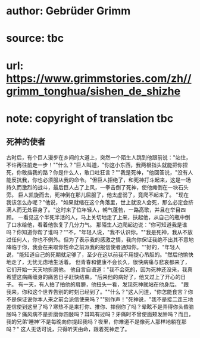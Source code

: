 # author: Gebrüder Grimm
# source: tbc
# url: https://www.grimmstories.com/zh//grimm_tonghua/sishen_de_shizhe
# note: copyright of translation tbc

## 死神的使者 

古时后，有个巨人漫步在乡间的大道上，突然一个陌生人跳到他跟前说："站住，不许再往前走一步！""什么？"巨人叫道，"你这小东西，我两根指头就能把你捏死，你敢挡我的路？你是什么人，敢口吐狂言？""我是死神，"他回答说，"没有人能反抗我，你也必须服从我的命令。"但巨人拒绝了，和死神打斗起来，这是一场持久而激烈的战斗，最后巨人占了上风，一拳击倒了死神，使他瘫倒在一块石头旁。
巨人凯旋而去，死神倒在那儿屈服了，他太虚弱了，竟爬不起来了。
"现在我该怎么办呢？"他说，"如果就缩在这个角落里，世上就没人会死，那么必定会挤满人而无处容身了。"这时来了位年轻人，朝气蓬勃，一路高歌，并且在举目四顾。
一看见这个半死半活的人，马上关切地走了上来，扶起他，从自己的瓶中倒了口水给他，看着他恢复了几分力气。
那陌生人边爬起边说："你可知道我是谁吗？你知道你帮了谁吗？""不，"年轻人说，"我不认识你。""我是死神，我从不放过任何人，你也不例外。但为了表示我的感激之情，我向你保证我绝不出其不意地降临于你，我会在来取你性命之前派我的报信使者通知你。""好的，"年轻人说，"能知道自己的死期就足够了，至少在这以前我不用提心吊胆的。"然后他愉快地走了，无忧无虑地生活着。
但青春和健康不会长久，很快病痛与悲哀都来了，它们开始一天天地折磨他。
他自言自语道："我不会死的，因为死神还没来，我真希望这病痛缠身的痛苦日子赶快结束。"后来他的病好了，他又过上了开心的日子。
有一天，有人拍了拍他的肩膀，他扭头一看，发现死神就站在他身后。
"跟我来，你和这个世界告别的时刻已经到了。""什么？"这人问道，"你怎能食言？你不是保证说你本人来之前会派信使来吗？""别作声！"死神说，"我不是接二连三地差信使到这里了吗？寒热不是来打你、推你、摔倒你了吗？晕眩不是弄得你头昏脑胀吗？痛风病不是折磨你四肢吗？耳鸣有过吗？牙痛时不曾使面颊发肿吗？而且，我的兄弟'睡神'不是每晚向你提起我吗？夜里，你难道不是像死人那样地躺在那吗？"
这人无话可说，只得听天由命，跟着死神走了。
